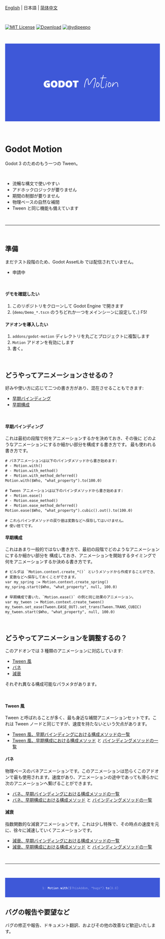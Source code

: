 [English](https://github.com/ydipeepo/godot-motion/blob/main/README.md) | 日本語 | [简体中文](https://github.com/ydipeepo/godot-motion/blob/main/README_zh.md)

<br />

[![MIT License](https://img.shields.io/badge/License-MIT-25B3A0?style=flat-square)](https://github.com/ydipeepo/godot-motion/blob/main/LICENSE.md)
[![Download](https://img.shields.io/badge/Download-1.0.0-DA1160?style=flat-square)](https://github.com/ydipeepo/godot-motion/releases/tag/stable)
[![@ydipeepo](https://img.shields.io/badge/@ydipeepo-1DA1F2?style=flat-square&logo=twitter&logoColor=white)](https://twitter.com/ydipeepo)

<br />

![Motion](https://raw.githubusercontent.com/ydipeepo/godot-motion/main/header.png)

<br />

# Godot Motion

Godot 3 のためのもう一つの Tween。

<br />

* 流暢な構文で使いやすい
* アドホックロジックが要りません
* 期間の制御が要りません
* 物理ベースの自然な補間
* Tween と同じ機能も備えています

<br />

---

<br />

## 準備

まだテスト段階のため、Godot AssetLib では配信されていません。

* 申請中

<br />

#### デモを確認したい

1. このリポジトリをクローンして Godot Engine で開きます
2. (`demo/Demo_*.tscn` のうちどれか一つをメインシーンに設定して、) F5!

#### アドオンを導入したい

1. `addons/godot-motion` ディレクトリを丸ごとプロジェクトに複製します
2. `Motion` アドオンを有効にします
3. 書く。

<br />

## どうやってアニメーションさせるの？

好みや使い方に応じて二つの書き方があり、混在させることもできます:

- [早期バインディング](#早期バインディング)
- [早期構成](#早期構成)

<br />

#### 早期バインディング

これは最初の段階で何をアニメーションするかを決めておき、その後に
どのようなアニメーションにするか細かい部分を構成する書き方です。
最も使われる書き方です。

```GDScript
# バネアニメーションは以下のバインダメソッドから書き始めます:
# - Motion.with()
# - Motion.with_method()
# - Motion.with_method_deferred()
Motion.with($Who, "what_property").to(100.0)

# Tween アニメーションは以下のバインダメソッドから書き始めます:
# - Motion.ease()
# - Motion.ease_method()
# - Motion.ease_method_deferred()
Motion.ease($Who, "what_property").cubic().out().to(100.0)

# これらバインダメソッドの戻り値は変数などへ保存してはいけません。
# 使い捨てです。
```

#### 早期構成

これはあまり一般的ではない書き方で、最初の段階でどのようなアニメーションにするか細かい部分を
構成しておき、アニメーションを開始するタイミングで何をアニメーションするか決める書き方です。

```GDScript
# ビルダは `Motion.context.create_*()` というメソッドから作成することができ、
# 変数などへ保存しておくことができます。
var my_spring := Motion.context.create_spring()
my_spring.start($Who, "what_property", null, 100.0)

# 早期構成で書いた、`Motion.ease()` の例と同じ効果のアニメーション。
var my_tween := Motion.context.create_tween()
my_tween.set_ease(Tween.EASE_OUT).set_trans(Tween.TRANS_CUBIC)
my_tween.start($Who, "what_property", null, 100.0)
```

<br />

## どうやってアニメーションを調整するの？

このアドオンでは 3 種類のアニメーションに対応しています:

- [Tween 風](#tween-風)
- [バネ](#バネ)
- [減衰](#減衰)

それぞれ異なる構成可能なパラメタがあります。

<br />

#### Tween 風

Tween と呼ばれることが多く、最も身近な補間アニメーションセットです。これは Tween ノードと同じですが、速度を持たないという欠点があります。

* [Tween 風、早期バインディングにおける構成メソッドの一覧](https://github.com/ydipeepo/godot-motion/blob/main/addons/godot-motion/expression/EaseMotionExpression.gd)
* [Tween 風、早期構成における構成メソッド](https://github.com/ydipeepo/godot-motion/blob/main/addons/godot-motion/builder/TweenMotionBuilder.gd) と
[バインディングメソッドの一覧](https://github.com/ydipeepo/godot-motion/blob/main/addons/godot-motion/builder/MotionBuilder.gd)

#### バネ

物理ベースのバネアニメーションです。このアニメーションは恐らくこのアドオンで最も使用されます。速度があり、アニメーションの途中であっても滑らかに次のアニメーションへ繋げることができます。

* [バネ、早期バインディングにおける構成メソッドの一覧](https://github.com/ydipeepo/godot-motion/blob/main/addons/godot-motion/expression/WithMotionExpression.gd)
* [バネ、早期構成における構成メソッド](https://github.com/ydipeepo/godot-motion/blob/main/addons/godot-motion/builder/SpringMotionBuilder.gd) と [バインディングメソッドの一覧](https://github.com/ydipeepo/godot-motion/blob/main/addons/godot-motion/builder/MotionBuilder.gd)

#### 減衰

指数関数的な減衰アニメーションです。これは少し特殊で、その時点の速度を元に、徐々に減速していくアニメーションです。

* [減衰、早期バインディングにおける構成メソッドの一覧](https://github.com/ydipeepo/godot-motion/blob/main/addons/godot-motion/expression/StopMotionExpression.gd)
* [減衰、早期構成における構成メソッド](https://github.com/ydipeepo/godot-motion/blob/main/addons/godot-motion/builder/DecayMotionBuilder.gd) と [バインディングメソッドの一覧](https://github.com/ydipeepo/godot-motion/blob/main/addons/godot-motion/builder/MotionBuilder.gd)
<br />

---

<br />

![バグが減らない](https://raw.githubusercontent.com/ydipeepo/godot-motion/main/footer.png)

## バグの報告や要望など

バグの修正や報告、ドキュメント翻訳、およびその他の改善など歓迎いたします。

